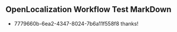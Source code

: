 ## OpenLocalization Workflow Test MarkDown
* 7779660b-6ea2-4347-8024-7b6a11f558f8 thanks!

<!--HONumber=Aug16_HO3-->



